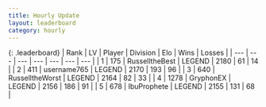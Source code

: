 ```yaml
---
title: Hourly Update
layout: leaderboard
category: hourly
---
```


{: .leaderboard}
| Rank | LV | Player | Division | Elo | Wins | Losses |
| --- | --- | --- | --- | --- | --- | --- |
| <span data-change="0">1</span> | 175 | <span title="ID: 547266">RusselltheBest</span> | LEGEND | <span data-change="-5">2180</span> | <span data-change="1">61</span> | <span data-change="1">14</span> |
| <span data-change="4">2</span> | 411 | <span title="ID: 188640">username765</span> | LEGEND | <span data-change="23">2170</span> | <span data-change="4">193</span> | <span data-change="0">96</span> |
| <span data-change="-1">3</span> | 640 | <span title="ID: 388751">RusselltheWorst</span> | LEGEND | <span data-change="0">2164</span> | <span data-change="0">82</span> | <span data-change="0">33</span> |
| <span data-change="-1">4</span> | 1278 | <span title="ID: 315148">GryphonEX</span> | LEGEND | <span data-change="0">2156</span> | <span data-change="0">186</span> | <span data-change="0">91</span> |
| <span data-change="-1">5</span> | 678 | <span title="ID: 362352">IbuProphete</span> | LEGEND | <span data-change="0">2155</span> | <span data-change="0">131</span> | <span data-change="0">68</span> |